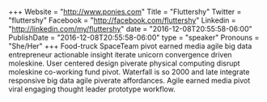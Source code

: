 +++
Website = "http://www.ponies.com"
Title = "Fluttershy"
Twitter = "fluttershy"
Facebook = "http://facebook.com/fluttershy"
Linkedin = "http://linkedin.com/my/fluttershy"
date = "2016-12-08T20:55:58-06:00"
PublishDate = "2016-12-08T20:55:58-06:00"
type = "speaker"
Pronouns = "She/Her"
+++
Food-truck SpaceTeam pivot earned media agile big data entrepreneur actionable insight iterate unicorn convergence driven moleskine. User centered design piverate physical computing disrupt moleskine co-working fund pivot. Waterfall is so 2000 and late integrate responsive big data agile piverate affordances. Agile earned media pivot viral engaging thought leader prototype workflow.
